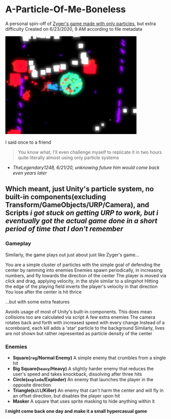 # A-Particle-Of-Me-Boneless
 A personal spin-off of [Zyger's game made with only particles](https://youtu.be/kS2-eNTl3Ds), but extra difficulty 
 Created on 6/23/2020, 9 AM according to file metadata

 ![Screenshot of Game In Question](/screenshot.png)

 I said once to a friend
 > You know what, I'll even challenge myself to replicate it in two hours quite literally almost using only particle systems
 - *TheLegendary1248, 6/21/20, unknowing future him would come back even years later*

Which meant, just Unity's particle system, no built-in components(excluding Transform/GameObjects/URP/Camera), and Scripts
*i got stuck on getting URP to work, but i eventually got the actual game done in a short period of time that I don't remember*
---
### Gameplay
Similarly, the game plays out just about just like Zyger's game...

 You are a simple cluster of particles with the simple goal of defending the center by ramming into enemies
 Enemies spawn periodically, in increasing numbers, and fly towards the direction of the center
 The player is moved via click and drag, applying velocity, in the style similar to a slingshot
 Hitting the edge of the playing field inverts the player's velocity in that direction
 You lose after the center is hit thrice

...but with some extra features

Avoids usage of most of Unity's built-in components. This does mean collisions too are calculated via script
A few extra enemies
The camera rotates back and forth with increased speed with every change
Instead of a scoreboard, each kill adds a 'star' particle to the background
Similarly, lives are not shown but rather represented as particle density of the center

### Enemies
- **Square(`reg`/Normal Enemy)**
    A simple enemy that crumbles from a single hit 
- **Big Square(`heavy`/Heavy)**
    A slightly harder enemy that reduces the user's speed and takes knockback, dissolving after three hits
- **Circle(`explode`/Exploder)**
    An enemy that launches the player in the opposite direction
- **Triangle(`kill`/Killer)**
    An enemy that can't harm the center and will fly in an offset direction, but disables the player upon hit
- **Masker**
    A square that uses sprite masking to hide anything within it

**I might come back one day and make it a small hypercasual game**